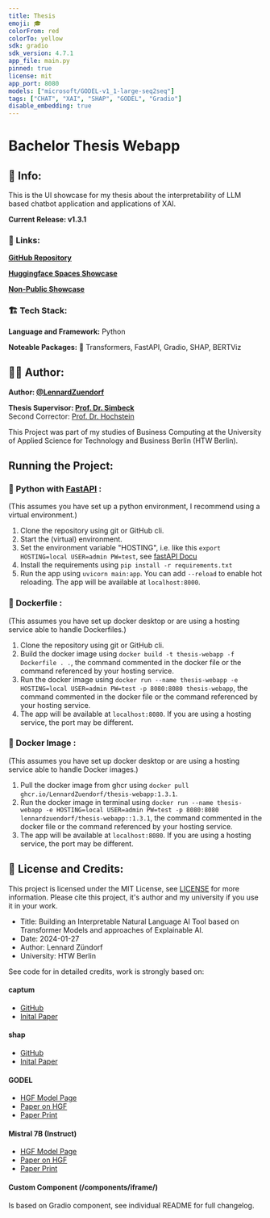 ```yaml
---
title: Thesis
emoji: 🎓
colorFrom: red
colorTo: yellow
sdk: gradio
sdk_version: 4.7.1
app_file: main.py
pinned: true
license: mit
app_port: 8080
models: ["microsoft/GODEL-v1_1-large-seq2seq"]
tags: ["CHAT", "XAI", "SHAP", "GODEL", "Gradio"]
disable_embedding: true
---
```


# Bachelor Thesis Webapp

## 📜 Info:
This is the UI showcase for my thesis about the interpretability of LLM based chatbot application and applications of XAI.

**Current Release: v1.3.1**

### 🔗 Links:

**[GitHub Repository](https://github.com/LennardZuendorf/thesis-webapp)**

**[Huggingface Spaces Showcase](https://huggingface.co/spaces/lennardzuendorf/thesis-webapp-docker)**

**[Non-Public Showcase]()**

### 🏗️ Tech Stack:

**Language and Framework:** Python

**Noteable Packages:** 🤗 Transformers, FastAPI, Gradio, SHAP, BERTViz

## 👨‍💻 Author:

**Author: [@LennardZuendorf](https://github.com/LennardZuendorf)**

**Thesis Supervisor: [Prof. Dr. Simbeck](https://www.htw-berlin.de/hochschule/personen/person/?eid=9862)**
<br> Second Corrector: [Prof. Dr. Hochstein](https://www.htw-berlin.de/hochschule/personen/person/?eid=10628)

This Project was part of my studies of Business Computing at the University of Applied Science for Technology and Business Berlin (HTW Berlin).

##  Running the Project:

### 🐍 Python with [FastAPI](https://fastapi.tiangolo.com/) :
(This assumes you have set up a python environment, I recommend using a virtual environment.)

1. Clone the repository using git or GitHub cli.
2. Start the (virtual) environment.
3. Set the environment variable "HOSTING", i.e. like this `export HOSTING=local USER=admin PW=test`, see [fastAPI Docu](https://fastapi.tiangolo.com/advanced/settings/)
3. Install the requirements using `pip install -r requirements.txt`
4. Run the app using `uvicorn main:app`. You can add `--reload` to enable hot reloading. The app will be available at `localhost:8000`.

### 🐳 Dockerfile :
(This assumes you have set up docker desktop or are using a hosting service able to handle Dockerfiles.)

1. Clone the repository using git or GitHub cli.
2. Build the docker image using `docker build -t thesis-webapp -f Dockerfile . .`, the command commented in the docker file or the command referenced by your hosting service.
3. Run the docker image using `docker run --name thesis-webapp -e HOSTING=local USER=admin PW=test -p 8080:8080 thesis-webapp`, the command commented in the docker file or the command referenced by your hosting service.
4. The app will be available at `localhost:8080`. If you are using a hosting service, the port may be different.

### 🐳 Docker Image :
(This assumes you have set up docker desktop or are using a hosting service able to handle Docker images.)

1. Pull the docker image from ghcr using `docker pull ghcr.io/LennardZuendorf/thesis-webapp:1.3.1`.
2. Run the docker image in terminal using `docker run --name thesis-webapp -e HOSTING=local USER=admin PW=test -p 8080:8080 lennardzuendorf/thesis-webapp::1.3.1`, the command commented in the docker file or the command referenced by your hosting service.
3. The app will be available at `localhost:8080`. If you are using a hosting service, the port may be different.

## 📝 License and Credits:

This project is licensed under the MIT License, see [LICENSE](LICENSE.md) for more information. Please cite this project, it's author and my university if you use it in your work.

- Title: Building an Interpretable Natural Language AI Tool based on Transformer Models and approaches of Explainable AI.
- Date: 2024-01-27
- Author: Lennard Zündorf
- University: HTW Berlin

See code for in detailed credits, work is strongly based on:

#### captum
- [GitHub](https://github.com/pytorch/captum)
- [Inital Paper](https://arxiv.org/pdf/2009.07896.pdf)

#### shap
- [GitHub](https://github.com/shap/shap)
- [Inital Paper](https://arxiv.org/abs/1705.07874)

#### GODEL
- [HGF Model Page](https://huggingface.co/microsoft/GODEL-v1_1-large-seq2seq?text=Hey+my+name+is+Mariama%21+How+are+you%3F)
- [Paper on HGF](https://huggingface.co/papers/2206.11309)
- [Paper Print](https://arxiv.org/abs/2206.11309)

#### Mistral 7B (Instruct)
- [HGF Model Page](https://huggingface.co/mistralai/Mistral-7B-Instruct-v0.2)
- [Paper on HGF](https://huggingface.co/papers/2310.06825)
- [Paper Print](https://arxiv.org/abs/2310.06825)


#### Custom Component (/components/iframe/)

Is based on Gradio component, see individual README for full changelog.
